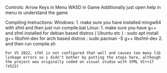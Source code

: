 Controls:
	Arrow Keys in Menu
	WASD in Game
	Additionally just open help in menu to understand the game

Compiling Instructions:
	Windows:
		1. make sure you have installed mingw64 with sfml and then just run compile.bat
	Linux:
		1. make sure you have g++ and sfml installed 
			for debian based distros ( Ubuntu etc ) :
				sudo apt install g++ libsfml-dev
			for arch based distros : 
				sudo pacman -S g++ libsfml-dev
		2. and then run compile.sh
	
	For VS 2022, sfml is not configured that well and causes too many lib linkage errors so i didn't bother by putting the steps here, although the project was originally coded on visual studio with SFML VC++17 (VS22)
			